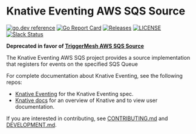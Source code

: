 # Knative Eventing AWS SQS Source

[![go.dev reference](https://img.shields.io/badge/go.dev-reference-007d9c?logo=go&logoColor=white)](https://pkg.go.dev/github.com/knative-sandbox/eventing-awssqs)
[![Go Report Card](https://goreportcard.com/badge/knative-sandbox/eventing-awssqs)](https://goreportcard.com/report/knative/eventing-)
[![Releases](https://img.shields.io/github/release-pre/knative-sandbox/eventing-awssqs.svg)](https://github.com/knative-sandbox/eventing-awssqs/releases)
[![LICENSE](https://img.shields.io/github/license/knative-sandbox/eventing-awssqs.svg)](https://github.com/knative-sandbox/eventing-awssqs/blob/master/LICENSE)
[![Slack Status](https://img.shields.io/badge/slack-join_chat-white.svg?logo=slack&style=social)](https://knative.slack.com)

**Deprecated in  favor of [TriggerMesh AWS SQS Source](https://github.com/triggermesh/aws-event-sources)**


The Knative Eventing AWS SQS project provides a source implementation that
registers for events on the specified SQS Queue

For complete documentation about Knative Eventing, see the following repos:

- [Knative Eventing](https://www.knative.dev/docs/eventing/) for the Knative
  Eventing spec.
- [Knative docs](https://www.knative.dev/docs/) for an overview of Knative and
  to view user documentation.

If you are interested in contributing, see [CONTRIBUTING.md](./CONTRIBUTING.md)
and [DEVELOPMENT.md](./DEVELOPMENT.md).
